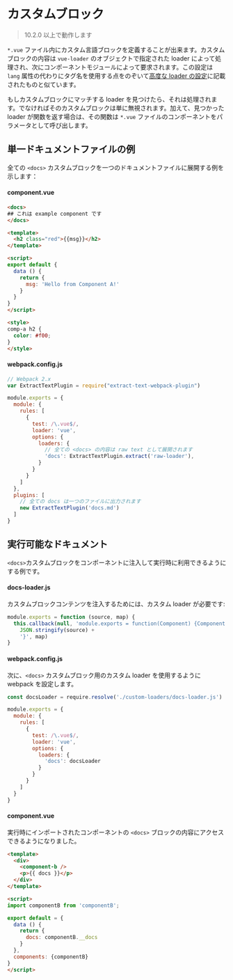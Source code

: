 # カスタムブロック

> 10.2.0 以上で動作します

`*.vue` ファイル内にカスタム言語ブロックを定義することが出来ます。カスタムブロックの内容は `vue-loader` のオブジェクトで指定された loader によって処理され、次にコンポーネントモジュールによって要求されます。この設定は `lang` 属性の代わりにタグ名を使用する点をのぞいて[高度な loader の設定](../configurations/advanced.md)に記載されたものと似ています。

もしカスタムブロックにマッチする loader を見つけたら、それは処理されます。でなければそのカスタムブロックは単に無視されます。加えて、見つかった loader が関数を返す場合は、その関数は `*.vue` ファイルのコンポーネントをパラメータとして呼び出します。

## 単一ドキュメントファイルの例

全ての `<docs>` カスタムブロックを一つのドキュメントファイルに展開する例を示します：

#### component.vue

``` html
<docs>
## これは example component です
</docs>

<template>
  <h2 class="red">{{msg}}</h2>
</template>

<script>
export default {
  data () {
    return {
      msg: 'Hello from Component A!'
    }
  }
}
</script>

<style>
comp-a h2 {
  color: #f00;
}
</style>
```

#### webpack.config.js

``` js
// Webpack 2.x
var ExtractTextPlugin = require("extract-text-webpack-plugin")

module.exports = {
  module: {
    rules: [
      {
        test: /\.vue$/,
        loader: 'vue',
        options: {
          loaders: {
            // 全ての <docs> の内容は raw text として展開されます
            'docs': ExtractTextPlugin.extract('raw-loader'),
          }
        }
      }
    ]
  },
  plugins: [
    // 全ての docs は一つのファイルに出力されます
    new ExtractTextPlugin('docs.md')
  ]
}
```

## 実行可能なドキュメント

`<docs>`カスタムブロックをコンポーネントに注入して実行時に利用できるようにする例です。

#### docs-loader.js 

カスタムブロックコンテンツを注入するためには、カスタム loader が必要です:

``` js
module.exports = function (source, map) {
  this.callback(null, 'module.exports = function(Component) {Component.options.__docs = ' +
    JSON.stringify(source) +
    '}', map)
}
```

#### webpack.config.js

次に、`<docs>` カスタムブロック用のカスタム loader を使用するように webpack を設定します。

``` js
const docsLoader = require.resolve('./custom-loaders/docs-loader.js')

module.exports = {
  module: {
    rules: [
      {
        test: /\.vue$/,
        loader: 'vue',
        options: {
          loaders: {
            'docs': docsLoader
          }
        }
      }
    ]
  }
}
```

#### component.vue

実行時にインポートされたコンポーネントの `<docs>` ブロックの内容にアクセスできるようになりました。

``` html
<template>
  <div>
    <component-b />
    <p>{{ docs }}</p>
  </div>
</template>

<script>
import componentB from 'componentB';

export default = {
  data () {
    return {
      docs: componentB.__docs
    }
  },
  components: {componentB}
}
</script>
```
